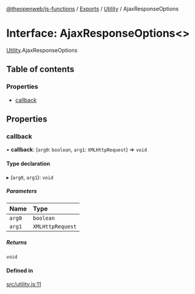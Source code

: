[@theopenweb/js-functions](../README.md) / [Exports](../modules.md) / [Utility](../modules/Utility.md) / AjaxResponseOptions

# Interface: AjaxResponseOptions<\>

[Utility](../modules/Utility.md).AjaxResponseOptions

## Table of contents

### Properties

- [callback](Utility.AjaxResponseOptions.md#callback)

## Properties

### callback

• **callback**: (`arg0`: `boolean`, `arg1`: `XMLHttpRequest`) => `void`

#### Type declaration

▸ (`arg0`, `arg1`): `void`

##### Parameters

| Name | Type |
| :------ | :------ |
| `arg0` | `boolean` |
| `arg1` | `XMLHttpRequest` |

##### Returns

`void`

#### Defined in

[src/utility.js:11](https://github.com/theopenwebjp/js-functions/blob/cc8d337/src/utility.js#L11)
